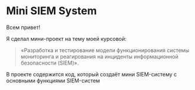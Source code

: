 # Mini SIEM System

Всем привет!

Я сделал мини-проект на тему моей курсовой:

> «Разработка и тестирование модели функционирования системы мониторинга и реагирования на инциденты информационной безопасности (SIEM)».

В проекте содержится код, который создаёт мини SIEM-систему с основными функциями SIEM-систем
